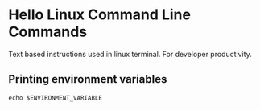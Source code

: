 # Hello Linux Command Line Commands

Text based instructions used in linux terminal. For developer productivity.

## Printing environment variables

```commandlines
echo $ENVIRONMENT_VARIABLE
```
